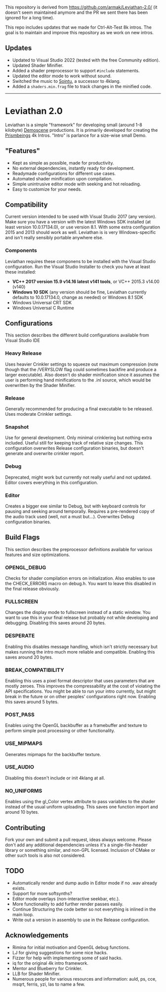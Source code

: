 This repository is derived from https://github.com/armak/Leviathan-2.0/ (it
doesn't seem maintained anymore and the PR we sent there has been ignored for a
long time).

This repo includes updates that we made for Ctrl-Alt-Test 8k intros. The goal is
to maintain and improve this repository as we work on new intros.

## Updates

* Updated to Visual Studio 2022 (tested with the free Community edition).
* Updated Shader Minifier.
* Added a shader preprocessor to support `#include` statements.
* Updated the editor mode to work without sound.
* Switched the music to [Sointu](https://github.com/vsariola/sointu), a successor to 4klang.
* Added a `shaders.min.frag` file to track changes in the minified code.

---

# Leviathan 2.0
Leviathan is a simple "framework" for developing small (around 1-8 kilobyte) [Demoscene](https://en.wikipedia.org/wiki/Demoscene) productions. It is primarily developed for creating the [Prismbeings](https://www.pouet.net/groups.php?which=12646) 4k Intros. "Intro" is parlance for a size-wise small Demo.

## "Features"
* Kept as simple as possible, made for productivity.
* No external dependencies, instantly ready for development.
* Readymade configurations for different use cases.
* Automated shader minification upon compilation.
* Simple unintrusive editor mode with seeking and hot reloading.
* Easy to customize for your needs.

## Compatibility
Current version intended to be used with Visual Studio 2017 (any version). Make sure you have a version with the latest Windows SDK installed (at least version 10.0.17134.0), or use version 8.1. With some extra configuration 2015 and 2013 should work as well. Leviathan is is very Windows-specific and isn't really sensibly portable anywhere else.

### Components
Leviathan requires these componens to be installed with the Visual Studio configuration. Run the Visual Studio Installer to check you have at least these installed:
* **VC++ 2017 version 15.9 v14.16 latest v141 tools**, or VC++ 2015.3 v14.00 (v140)
* **Windows 10 SDK** (any version should be fine, Leviathan currently defaults to 10.0.17134.0, change as needed) or Windows 8.1 SDK
* Windows Universal CRT SDK
* Windows Universal C Runtime

## Configurations
This section describes the different build configurations available from Visual Studio IDE
### Heavy Release
Uses heavier Crinkler settings to squeeze out maximum compression (note though that the /VERYSLOW flag could sometimes backfire and produce a larger executable). Also doesn't do shader minification since it assumes the user is performing hand minifications to the .inl source, which would be overwritten by the Shader Minifier.
### Release
Generally recommended for producing a final executable to be released. Uses moderate Crinkler settings.
### Snapshot
Use for general development. Only minimal crinklering but nothing extra included. Useful still for keeping track of relative size changes. This configuration overwrites Release configuration binaries, but doesn't generate and overwrite crinkler report.
### Debug
Deprecated, might work but currently not really useful and not updated. Editor covers everything in this configuration.
### Editor
Creates a bigger exe similar to Debug, but with keyboard controls for pausing and seeking around temporally. Requires a pre-rendered copy of the audio track used (well, not a must but...). Overwrites Debug configuration binaries.

## Build Flags
This section describes the preprocessor definitions available for various features and size optimizations.
### OPENGL_DEBUG
Checks for shader compilation errors on initialization. Also enables to use the CHECK_ERRORS macro on debug.h. You want to leave this disabled in the final release obviously.
### FULLSCREEN
Changes the display mode to fullscreen instead of a static window. You want to use this in your final release but probably not while developing and debugging. Disabling this saves around 20 bytes.
### DESPERATE
Enabling this disables message handling, which isn't strictly necessary but makes running the intro much more reliable and compatible. Enabling this saves around 20 bytes.
### BREAK_COMPATIBILITY
Enabling this uses a pixel format descriptor that uses parameters that are mostly zeroes. This improves the compressability at the cost of violating the API specifications. You might be able to run your intro currently, but might break in the future or on other peoples' configurations right now. Enabling this saves around 5 bytes.
### POST_PASS
Enables using the OpenGL backbuffer as a framebuffer and texture to perform simple post processing or other functionality.
### USE_MIPMAPS
Generates mipmaps for the backbuffer texture.
### USE_AUDIO
Disabling this doesn't include or init 4klang at all.
### NO_UNIFORMS
Enables using the gl_Color vertex attribute to pass variables to the shader instead of the usual uniform uploading. This saves one function import and around 10 bytes.

## Contributing
Fork your own and submit a pull request, ideas always welcome. Please don't add any additional dependencies unless it's a single-file-header library or something similar, and non-GPL licensed. Inclusion of CMake or other such tools is also not considered.

## TODO
* Automatically render and dump audio in Editor mode if no .wav already exists.
* Support for more softsynths?
* Editor mode overlays (non-interactive seekbar, etc.).
* More functionality to add further render passes easily.
* Continue Structuring the code better so not everything is inlined in the main loop.
* Write out a version in assembly to use in the Release configuration.

## Acknowledgements
* Rimina for initial motivation and OpenGL debug functions.
* LJ for giving suggestions for some nice hacks.
* Fizzer for help with implementing some of said hacks.
* iq for the original 4k intro framework.
* Mentor and Blueberry for Crinkler.
* LLB for Shader Minifier.
* Numerous people for various resources and information: auld, ps, cce, msqrt, ferris, yzi, las to name a few.
